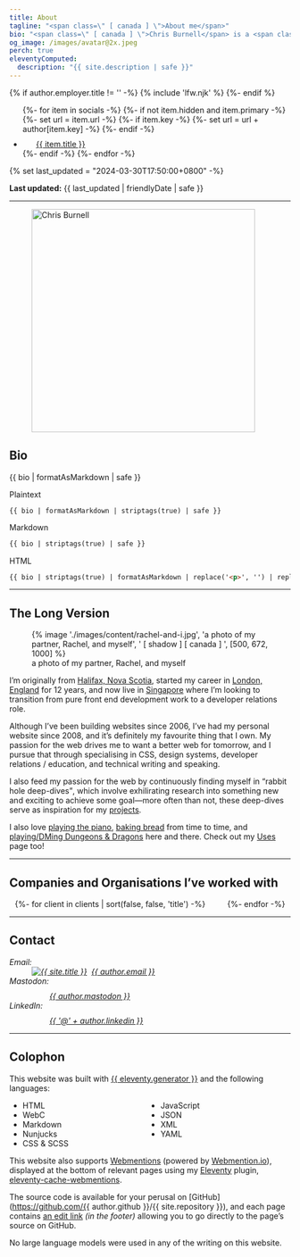 ```yaml
---
title: About
tagline: "<span class=\" [ canada ] \">About me</span>"
bio: "<span class=\" [ canada ] \">Chris Burnell</span> is a <span class=\" [ canada ] \">Canadian</span> Front End Developer / Software Engineer. He was a dedicated volunteer Organiser for the [State of the Browser](https://stateofthebrowser.com) conference from 2018 to 2024, having brought together over 50 leading speakers to the delight of 150+ attendees each year. He’s [“Ravenous for CSS”](https://chrisburnell.com/tag/css/), often found [rabbit-hole deep-diving](https://chrisburnell.com/projects/), and his [Webmention Plugin](https://chrisburnell.com/eleventy-cache-webmentions/) for [Eleventy](https://11ty.dev) helps people connect across the [Fediverse](https://en.wikipedia.org/wiki/Fediverse) and [IndieWeb](https://indieweb.org)."
og_image: /images/avatar@2x.jpeg
perch: true
eleventyComputed:
  description: "{{ site.description | safe }}"
---
```


{% if author.employer.title != '' -%}
    {% include 'lfw.njk' %}
{%- endif %}

<p hidden><strong>I’ve got a <a href="https://chrisburnell.com/cv/">CV / resumé</a>, if that’s what you’re looking for.</strong></p>

<ul class=" [ cluster  center ] ">
    {%- for item in socials -%}
        {%- if not item.hidden and item.primary -%}
            {%- set url = item.url -%}
            {%- if item.key -%}
                {%- set url = url + author[item.key] -%}
            {%- endif -%}
            <li><a href="{{ url }}"><c-emoji><svg width="24" height="24" aria-hidden="true" focusable="false" style="{% if item.fill %}fill: {{ item.fill }}; {% endif %}margin-inline-end: 1ex;">{% if item.defs %}{{ item.defs | safe }}{% endif %}<use href="#svg--{{ item.title | lower }}"></use></svg></c-emoji>{{ item.title }}</a></li>
        {%- endif -%}
    {%- endfor -%}
</ul>

{% set last_updated = "2024-03-30T17:50:00+0800" -%}
<p class=" [ center ] "><strong>Last updated:</strong> <time datetime="{{ last_updated | rfc3339Date }}">{{ last_updated | friendlyDate | safe }}</time></p>

<hr>

<figure class=" [ overflow ] ">
    <img src="/images/avatar@4x.jpeg" alt="Chris Burnell" class=" [ shadow ] [ canada ] " width="400" height="400" loading="lazy" decoding="async">
</figure>

## Bio

{{ bio | formatAsMarkdown | safe }}

<c-details>
<summary>Plaintext</summary>

```text
{{ bio | formatAsMarkdown | striptags(true) | safe }}
```

</c-details>

<c-details>
<summary>Markdown</summary>

```markdown
{{ bio | striptags(true) | safe }}
```

</c-details>

<c-details>
<summary>HTML</summary>

```html
{{ bio | striptags(true) | formatAsMarkdown | replace('<p>', '') | replace('</p>', '') | safe }}
```

</c-details>

<hr>

## The Long Version

<figure>
    {% image './images/content/rachel-and-i.jpg', 'a photo of my partner, Rachel, and myself', ' [ shadow ] [ canada ] ', [500, 672, 1000] %}
    <figcaption>a photo of my partner, Rachel, and myself</figcaption>
</figure>

I’m originally from [<span class=" [ canada ] ">Halifax, Nova Scotia</span>](https://www.openstreetmap.org/#map=13/44.6463/-63.6162), started my career in [London, England](https://www.openstreetmap.org/#map=10/51.4898/-0.0882) for 12 years, and now live in [Singapore](https://www.openstreetmap.org/#map=14/1.3156/103.9425) where I’m looking to transition from pure front end development work to a developer relations role.

Although I’ve been building websites since 2006, I’ve had my personal website since 2008, and it’s definitely my favourite thing that I own. My passion for the web drives me to want a better web for tomorrow, and I pursue that through specialising in CSS, design systems, developer relations / education, and technical writing and speaking.

I also feed my passion for the web by continuously finding myself in <q>rabbit hole deep-dives</q>, which involve exhilirating research into something new and exciting to achieve some goal—more often than not, these deep-dives serve as inspiration for my [projects](https://chrisburnell.com/projects/).

I also love <a href="https://chrisburnell.com/note/1510316111/" title="this link is a joke">playing the piano</a>, [baking bread](https://chrisburnell.com/note/1574856597/) from time to time, and [playing/DMing Dungeons & Dragons](https://chrisburnell.com/projects/#personal-projects) here and there. Check out my [Uses](/uses/) page too!

<hr>

<h2 id="clients">Companies and Organisations I’ve worked with</h2>

<div class=" [ marquee ] ">
    <div class=" [ marquee__content ] ">
        {%- for client in clients | sort(false, false, 'title') -%}
            <article>
                <a href="{{ client.url }}" title="{{ client.title | safe }}" rel="external noopener">
                    <img src="/images/content/{{ client.image }}"{% if client.darkInvert %} class="dark-invert-colors"{% endif %} alt="">
                </a>
            </article>
        {%- endfor -%}
    </div>
    <div class=" [ marquee__content ] " aria-hidden="true">
        {%- for client in clients | sort(false, false, 'title') -%}
            <article>
                <a href="{{ client.url }}" title="{{ client.title | safe }}" rel="external noopener" tabindex="-1">
                    <img src="/images/content/{{ client.image }}"{% if client.darkInvert %} class="dark-invert-colors"{% endif %} alt="">
                </a>
            </article>
        {%- endfor -%}
    </div>
</div>

<style>
.marquee {
  inline-size: 100%;
  display: flex;
  gap: var(--size-large);
  margin-block: var(--size-medium);
  position: relative;
  user-select: none;
}
.marquee__content {
  flex-shrink: 0;
  min-inline-size: 100%;
  display: flex;
  align-items: center;
  justify-content: space-around;
  gap: var(--size-large);
}
@media (prefers-reduced-motion: no-preference) {
  .marquee {
    overflow-x: hidden;
  }
  .marquee__content {
    animation: scroll {{ clients.length }}s linear infinite;
  }
}
@media (prefers-reduced-motion: reduce) {
  .marquee[aria-hidden="true"] {
    display: none;
  }

  .marquee__content {
    max-inline-size: 100%;
    flex-wrap: wrap;
  }
}
.marquee:hover .marquee__content,
.marquee:has(a:is(:focus, :active)) .marquee__content  {
  animation-play-state: paused;
}
.marquee__content a {
  display: block;
}
.marquee__content img {
  max-inline-size: 7rem;
  max-block-size: 5rem;
  margin: var(--size-medium) 0;
}
@keyframes scroll {
  0% {
    transform:translateX(0)
  }
  to {
    transform:translateX(calc(-100% - var(--size-large)))
  }
}
</style>

<!-- <hr> -->

<!-- ## Testimonials -->

<!-- {% include 'testimonials.njk' %} -->

<hr>

## Contact

<address>
    <dl>
        <dt>Email:</dt>
        <dd><a href="mailto:{{ author.email }}" class=" [ canada ] "><img src="/images/raven.svg" alt="{{ site.title }}" loading="lazy" decoding="async" class="brand-logo" style="margin-inline-end: 1ex;">{{ author.email }}</a></dd>
        <dt>Mastodon:</dt>
        <dd><a href="https://{{ author.mastodon_domain }}/{{ author.mastodon.split('@')[1] }}" class=" [ canada ] " title="{{ author.name }} on Mastodon"><c-emoji><svg width="24" height="24" aria-hidden="true" focusable="false" style="fill: #595aff; margin-inline-end: 1ex;"><use href="#svg--mastodon"></use></svg></c-emoji>{{ author.mastodon }}</a></dd>
        <dt>LinkedIn:</dt>
        <dd><a href="https://www.linkedin.com/in/{{ author.linkedin }}" class=" [ canada ] " title="{{ author.name }} on LinkedIn"><c-emoji><svg width="24" height="24" aria-hidden="true" focusable="false" style="fill: #0a66c2; margin-inline-end: 1ex;"><use href="#svg--linkedin"></use></svg></c-emoji>{{ '@' + author.linkedin }}</a></dd>
    </dl>
</address>

<hr>

## Colophon

This website was built with [{{ eleventy.generator }}](https://11ty.dev) and the following languages:

<ul style="column-count: 2;">
    <li>HTML</li>
    <li>WebC</li>
    <li>Markdown</li>
    <li>Nunjucks</li>
    <li>CSS & SCSS</li>
    <li>JavaScript</li>
    <li>JSON</li>
    <li>XML</li>
    <li>YAML</li>
</ul>

This website also supports [Webmentions](https://indieweb.org/webmention) (powered by [Webmention.io](https://webmention.io)), displayed at the bottom of relevant pages using my [Eleventy](https://11ty.dev) plugin, [eleventy-cache-webmentions](/eleventy-cache-webmentions/).

The source code is available for your perusal on [GitHub](https://github.com/{{ author.github }}/{{ site.repository }}), and each page contains [an edit link](#edit) *(in the footer)* allowing you to go directly to the page’s source on GitHub.

No large language models were used in any of the writing on this website.

<div id="wcb" class="carbonbadge wcb-d"></div>
<script src="https://unpkg.com/website-carbon-badges@1.1.3/b.min.js" defer></script>
